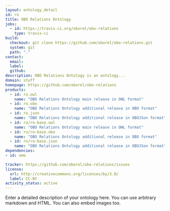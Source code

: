```yaml
---
layout: ontology_detail
id: ro
title: OBO Relations Ontology
jobs:
  - id: https://travis-ci.org/oborel/obo-relations
    type: travis-ci
build:
  checkout: git clone https://github.com/oborel/obo-relations.git
  system: git
  path: "."
contact:
  email: 
  label: 
  github: 
description: OBO Relations Ontology is an ontology...
domain: stuff
homepage: https://github.com/oborel/obo-relations
products:
  - id: ro.owl
    name: "OBO Relations Ontology main release in OWL format"
  - id: ro.obo
    name: "OBO Relations Ontology additional release in OBO format"
  - id: ro.json
    name: "OBO Relations Ontology additional release in OBOJSon format"
  - id: ro/ro-base.owl
    name: "OBO Relations Ontology main release in OWL format"
  - id: ro/ro-base.obo
    name: "OBO Relations Ontology additional release in OBO format"
  - id: ro/ro-base.json
    name: "OBO Relations Ontology additional release in OBOJSon format"
dependencies:
- id: omo

tracker: https://github.com/oborel/obo-relations/issues
license:
  url: http://creativecommons.org/licenses/by/3.0/
  label: CC-BY
activity_status: active
---
```


Enter a detailed description of your ontology here. You can use arbitrary markdown and HTML.
You can also embed images too.

